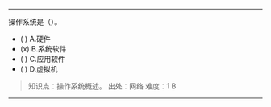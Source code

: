 ---
操作系统是（）。
- ( ) A.硬件 
- (x) B.系统软件 
- ( ) C.应用软件 
- ( ) D.虚拟机

> 知识点：操作系统概述。
> 出处：网络
> 难度：1
> B

---